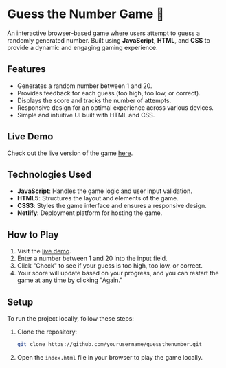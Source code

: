# Guess the Number Game 🎯

An interactive browser-based game where users attempt to guess a randomly generated number. Built using **JavaScript**, **HTML**, and **CSS** to provide a dynamic and engaging gaming experience.

## Features

- Generates a random number between 1 and 20.
- Provides feedback for each guess (too high, too low, or correct).
- Displays the score and tracks the number of attempts.
- Responsive design for an optimal experience across various devices.
- Simple and intuitive UI built with HTML and CSS.

## Live Demo

Check out the live version of the game [here](https://guessthenumber2020.netlify.app/).

## Technologies Used

- **JavaScript**: Handles the game logic and user input validation.
- **HTML5**: Structures the layout and elements of the game.
- **CSS3**: Styles the game interface and ensures a responsive design.
- **Netlify**: Deployment platform for hosting the game.

## How to Play

1. Visit the [live demo](https://guessthenumber2020.netlify.app/).
2. Enter a number between 1 and 20 into the input field.
3. Click "Check" to see if your guess is too high, too low, or correct.
4. Your score will update based on your progress, and you can restart the game at any time by clicking "Again."

## Setup

To run the project locally, follow these steps:

1. Clone the repository:
    ```bash
    git clone https://github.com/yourusername/guessthenumber.git
    ```
2. Open the `index.html` file in your browser to play the game locally.
